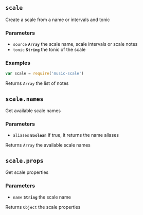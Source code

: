 ## `scale`

Create a scale from a name or intervals and tonic

### Parameters

* `source` **`Array`** the scale name, scale intervals or scale notes
* `tonic` **`String`** the tonic of the scale


### Examples

```js
var scale = require('music-scale')
```

Returns `Array` the list of notes


## `scale.names`

Get available scale names

### Parameters

* `aliases` **`Boolean`** if true, it returns the name aliases



Returns `Array` the available scale names


## `scale.props`

Get scale properties

### Parameters

* `name` **`String`** the scale name



Returns `Object` the scale properties


